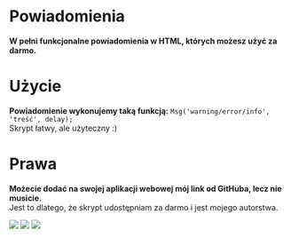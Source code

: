 # Powiadomienia
**W pełni funkcjonalne powiadomienia w HTML, których możesz użyć za darmo.**

# Użycie
**Powiadomienie wykonujemy taką funkcją:**
  `Msg('warning/error/info', 'treść', delay);`<br>
Skrypt łatwy, ale użyteczny :)

# Prawa
**Możecie dodać na swojej aplikacji webowej mój link od GitHuba, lecz nie musicie.** <br>
Jest to dlatego, że skrypt udostępniam za darmo i jest mojego autorstwa.

<img src="https://i.imgur.com/PXvbOTy.png">
<img src="https://i.imgur.com/736E3YA.png">
<img src="https://i.imgur.com/e32GkPE.png">

